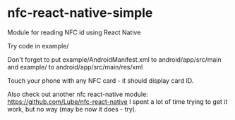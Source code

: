 # nfc-react-native-simple
Module for reading NFC id using React Native

Try code in example/

Don't forget to put example/AndroidManifest.xml to android/app/src/main
and example/  to android/app/src/main/res/xml

Touch your phone with any NFC card - it should display card ID.

Also check out another nfc react-native module: https://github.com/Lube/nfc-react-native
I spent a lot of time trying to get it work, but no way (may be now it does - try). 
